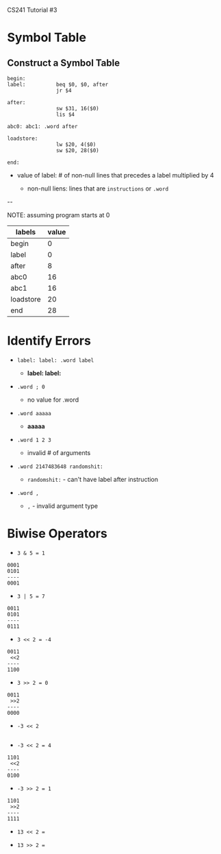 CS241 Tutorial #3

# Symbol Table

## Construct a Symbol Table

```
begin:	
label:			beq $0, $0, after
				jr $4

after:		
				sw $31, 16($0)
				lis $4
			
abc0: abc1:	.word after

loadstore:
				lw $20, 4($0)
				sw $20, 28($0)
				
end:
```

* value of label: # of non-null lines that precedes a label multiplied by 4

	* non-null liens: lines that are ```instructions``` or ```.word```

--

NOTE: assuming program starts at 0

| labels    | value |
|-----------|-------|
| begin     | 0     |
| label     | 0     |
| after     | 8     |
| abc0      | 16    |
| abc1      | 16    |
| loadstore | 20    |
| end       | 28    |


# Identify Errors

* ```label: label: .word label```
	* **label: label:**

* ```.word ; 0```
	* no value for .word

* ```.word aaaaa```
	* **aaaaa**

* ```.word 1 2 3```
	* invalid # of arguments

* ```.word 2147483648 randomshit:```
	* ```randomshit:``` - can't have label after instruction

* ```.word ,```
	* ```,``` - invalid argument type

# Biwise Operators

* ```3 & 5 = 1```

```
0001
0101
----
0001	
```

* ```3 | 5 = 7```

```
0011
0101
----
0111
```

* ```3 << 2 = -4```

```
0011
 <<2
----
1100
```

* ```3 >> 2 = 0```

```
0011
 >>2
----
0000
```

* ```-3 << 2```

```

```

* ```-3 << 2 = 4```

```
1101
 <<2
----
0100
```

* ```-3 >> 2 = 1```

```
1101
 >>2
----
1111
```

* ```13 << 2 = ```


* ```13 >> 2 = ```



